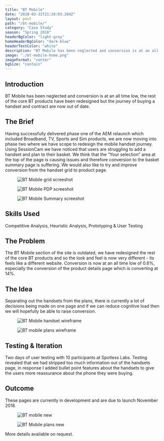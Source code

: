 ```yaml
---
title: "BT Mobile"
date: "2018-03-31T21:28:03.284Z"
layout: post
path: "/bt-mobile/"
category: "Case Study"
season: "Spring 2018"
headerBgColor: "light-gray"
homeHeaderBgColor: "dark-blue"
headerTextColor: "white"
description: "BT Mobile has been neglected and conversion is at an all time low, the rest of the core BT products have been redesigned but the journey of buying a handset and contract are now out of date."
image: "./bt-mobile-home.png"
imageFormat: "center"
bgSize: "contain"
---
```


<div class="f4 measure-wide center">

## Introduction

BT Mobile has been neglected and conversion is at an all time low, the rest of the core BT products have been redesigned but the journey of buying a handset and contract are now out of date. 

## The Brief
Having successfully delivered phase one of the AEM relaunch which included Broadband, TV, Sports and Sim products, we are now moving into phase two where we have scope to redesign the mobile handset journey. Using SessionCam we have noticed that users are struggling to add a handset and plan to their basket. We think that the “Your selection” area at the top of the page is causing issues and therefore conversion to the basket summary page is suffering. We would also like to try and improve conversion from the handset grid to product page.

</div>

<div class="cf">
  <figure class="fl w-third border-box ph3 mh0 mv3">
    <img src="./Old---Mobile-Phone-Grid.jpg" alt="BT Mobile grid screeshot" />
  </figure>

  <figure class="fl w-third border-box ph3 mh0 mv3">
    <img src="./Old---Mobile-Phone-PDP.jpg" alt="BT Mobile PDP screeshot" />
  </figure>

  <figure class="fl w-third border-box ph3 mh0 mv3">
    <img src="./Old---Mobile-Phone-Summary.jpg" alt="BT Mobile Summary screeshot" />
  </figure>
</div>

<div class="f4 measure-wide center">

## Skills Used
Competitive Analysis, Heuristic Analysis, Prototyping & User Testing 

## The Problem
The BT Mobile section of the site is outdated, we have redesigned the rest of the core BT products and so the look and feel is now very different - its feels like a different website. Conversion is now at an all time low of 0.6%, especially the conversion of the product details page which is converting at 14%. 

## The Idea
Separating out the handsets from the plans, there is currently a lot of decisions being made on one page and if we can reduce cognitive load then we will hopefully be able to raise conversion.

<div class="cf">
  <figure class="fl w-50 border-box pr3 mh0 mv3">
    <img src="./Handset-Wireframe.jpg" alt="BT Mobile handset wireframe" />
  </figure>

  <figure class="fl w-50 border-box pl3 mh0 mv3">
    <img src="./Handset-Plans.jpg" alt="BT mobile plans wireframe" />
  </figure>
</div>

## Testing & Iteration

Two days of user testing with 10 participants at Spotless Labs. Testing revealed that we had stripped too much information out of the handsets page, in response I added bullet point features about the handsets to give the users more reassurance about the phone they were buying. 

## Outcome
These pages are currently in development and are due to launch November 2018.

</div>
<div class="cf">
  <figure class="fl w-50 border-box pr3 mh0 mv3">
    <img src="./mobile-handset-new.jpg" alt="BT mobile new" />
  </figure>

  <figure class="fl w-50 border-box pl3 mh0 mv3">
    <img src="./new-plans.jpg" alt="BT Mobile plans new" />
  </figure>
</div>
<div class="f4 measure-wide center">

More details available on request.

</div>

